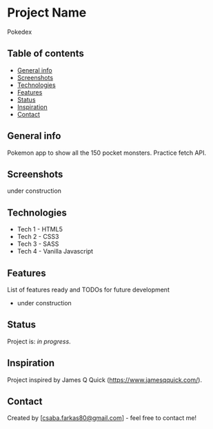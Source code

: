 # Project Name
Pokedex

## Table of contents
* [General info](#general-info)
* [Screenshots](#screenshots)
* [Technologies](#technologies)
* [Features](#features)
* [Status](#status)
* [Inspiration](#inspiration)
* [Contact](#contact)

## General info
Pokemon app to show all the 150 pocket monsters. Practice fetch API.

## Screenshots
under construction

## Technologies
* Tech 1 - HTML5
* Tech 2 - CSS3
* Tech 3 - SASS
* Tech 4 - Vanilla Javascript

## Features
List of features ready and TODOs for future development
* under construction

## Status
Project is: _in progress_.

## Inspiration
Project inspired by James Q Quick (https://www.jamesqquick.com/).

## Contact
Created by [csaba.farkas80@gmail.com] - feel free to contact me!

